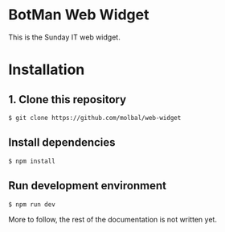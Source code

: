 # BotMan Web Widget

This is the Sunday IT web widget.

# Installation

## 1. Clone this repository
```$ git clone https://github.com/molbal/web-widget```

## Install dependencies
```$ npm install```

## Run development environment
```$ npm run dev```

More to follow, the rest of the documentation is not written yet.
